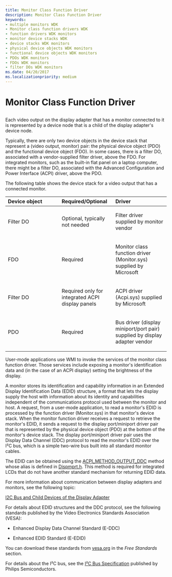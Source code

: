 ```yaml
---
title: Monitor Class Function Driver
description: Monitor Class Function Driver
keywords:
- multiple monitors WDK
- Monitor class function drivers WDK
- function drivers WDK monitors
- monitor device stacks WDK
- device stacks WDK monitors
- physical device objects WDK monitors
- functional device objects WDK monitors
- PDOs WDK monitors
- FDOs WDK monitors
- filter DOs WDK monitors
ms.date: 04/20/2017
ms.localizationpriority: medium
---
```


# Monitor Class Function Driver


## <span id="ddk_monitor_class_function_driver_gg"></span><span id="DDK_MONITOR_CLASS_FUNCTION_DRIVER_GG"></span>


Each video output on the display adapter that has a monitor connected to it is represented by a device node that is a child of the display adapter's device node.

Typically, there are only two device objects in the device stack that represent a (video output, monitor) pair: the physical device object (PDO) and the functional device object (FDO). In some cases, there is a filter DO, associated with a vendor-supplied filter driver, above the FDO. For integrated monitors, such as the built-in flat panel on a laptop computer, there might be a filter DO, associated with the Advanced Configuration and Power Interface (ACPI) driver, above the PDO.

The following table shows the device stack for a video output that has a connected monitor.

<table>
<colgroup>
<col width="33%" />
<col width="33%" />
<col width="33%" />
</colgroup>
<thead>
<tr class="header">
<th align="left">Device object</th>
<th align="left">Required/Optional</th>
<th align="left">Driver</th>
</tr>
</thead>
<tbody>
<tr class="odd">
<td align="left"><p>Filter DO</p></td>
<td align="left"><p>Optional, typically not needed</p></td>
<td align="left"><p>Filter driver supplied by monitor vendor</p></td>
</tr>
<tr class="even">
<td align="left"><p>FDO</p></td>
<td align="left"><p>Required</p></td>
<td align="left"><p>Monitor class function driver (Monitor.sys) supplied by Microsoft</p></td>
</tr>
<tr class="odd">
<td align="left"><p>Filter DO</p></td>
<td align="left"><p>Required only for integrated ACPI display panels</p></td>
<td align="left"><p>ACPI driver (Acpi.sys) supplied by Microsoft</p></td>
</tr>
<tr class="even">
<td align="left"><p>PDO</p></td>
<td align="left"><p>Required</p></td>
<td align="left"><p>Bus driver (display miniport/port pair) supplied by display adapter vendor</p></td>
</tr>
</tbody>
</table>

 

User-mode applications use WMI to invoke the services of the monitor class function driver. Those services include exposing a monitor's identification data and (in the case of an ACPI display) setting the brightness of the display.

A monitor stores its identification and capability information in an Extended Display Identification Data (EDID) structure, a format that lets the display supply the host with information about its identity and capabilities independent of the communications protocol used between the monitor and host. A request, from a user-mode application, to read a monitor's EDID is processed by the function driver (Monitor.sys) in that monitor's device stack. When the monitor function driver receives a request to retrieve the monitor's EDID, it sends a request to the display port/miniport driver pair that is represented by the physical device object (PDO) at the bottom of the monitor's device stack. The display port/miniport driver pair uses the Display Data Channel (DDC) protocol to read the monitor's EDID over the I²C bus, which is a simple two-wire bus built into all standard monitor cables.

The EDID can be obtained using the [ACPI_METHOD_OUTPUT_DDC](../bringup/other-acpi-namespace-objects.md) method whose alias is defined in [Dispmprt.h](/windows-hardware/drivers/ddi/dispmprt/). This method is required for integrated LCDs that do not have another standard mechanism for returning EDID data.

For more information about communication between display adapters and monitors, see the following topic:

[I2C Bus and Child Devices of the Display Adapter](i2c-bus-and-child-devices-of-the-display-adapter.md)

For details about EDID structures and the DDC protocol, see the following standards published by the Video Electronics Standards Association (VESA):

-   Enhanced Display Data Channel Standard (E-DDC)

-   Enhanced EDID Standard (E-EDID)

You can download these standards from [vesa.org](https://vesa.org/vesa-standards/) in the *Free Standards* section.

For details about the I²C bus, see the [I²C Bus Specification](https://www.i2c-bus.org/specification/) published by Philips Semiconductors.

 

